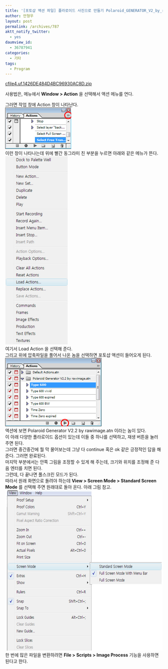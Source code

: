 ```yaml
---
title: '[포토샵 액션 파일] 폴라로이드 사진으로 만들기 Polaroid_GENERATOR_V2_by_rawimage'
author: 안형우
layout: post
permalink: /archives/787
aktt_notify_twitter:
  - yes
daumview_id:
  - 36787941
categories:
  - 기타
tags:
  - Program
---
```

<a href="/uploads/legacy/old-images/1/cfile4.uf.1426DE484D4BC96930AC8D.zip" class="aligncenter" />cfile4.uf.1426DE484D4BC96930AC8D.zip</a> <div>
  사용법은, 메뉴에서 <b>Window > Action</b> 을 선택해서 액션 메뉴를 연다.
</div>

<div>
  그러면 작업 창에 Action 창이 나타난다.
</div>

<div>
  <img src="/uploads/legacy/old-images/1/cfile7.uf.1444524E4D4BC9692F46C8.jpg" class="aligncenter" width="211" height="132" alt="" />
</div>

<div>
  이런 창이 나타나는데 위에 빨간 동그라미 친 부분을 누르면 아래와 같은 메뉴가 뜬다.
</div>

<div>
  <img src="/uploads/legacy/old-images/1/cfile10.uf.11581A474D4BC9691B562A.jpg" class="aligncenter" width="200" height="601" alt="" />
</div>

<div>
  여기서 Load Action 을 선택해 준다.
</div>

<div>
  그리고 위에 압축파일을 풀어서 나온 놈을 선택하면 포토샵 액션이 들어오게 된다.
</div>

<div>
  <img src="/uploads/legacy/old-images/1/cfile5.uf.14193A574D4BC96A1418F6.jpg" class="aligncenter" width="308" height="218" alt="" />
</div>

<div>
  액션에 보면 Polaroid Generator V2.2 by rawimage.atn 이라는 놈이 있다.
</div>

<div>
  이 아래 다양한 폴라로이드 옵션이 있는데 이들 중 하나를 선택하고, 재생 버튼을 눌러 주면 된다.
</div>

<div>
  그러면 중간중간에 뭘 막 물어보는데 그냥 다 continue 혹은 ok 같은 긍정적인 답을 해 준다. 그러면 완료된다.
</div>

<div>
  마지막 부분에서는 안쪽 그림을 조정할 수 있게 해 주는데, 크기와 위치를 조정해 준 다음 엔터를 치면 된다.
</div>

<div>
  그런데, 다 끝나면 풀스크린 모드가 된다.
</div>

<div>
  따라서 원래 화면으로 돌려야 하는데 <b>View > Screen Mode > Standard Screen Mode</b> 를 선택해 주면 원래대로 돌아 온다. 아래 그림 참고.<br /><img src="/uploads/legacy/old-images/1/cfile4.uf.142E35484D4BC96A2228C6.jpg" class="aligncenter" width="580" height="513" alt="" />
</div>

<div>
  한 번에 많은 파일을 변환하려면 <b>File > Scripts > Image Process</b> 기능을 사용하면 된다고 한다.
</div>

<div>
</div>